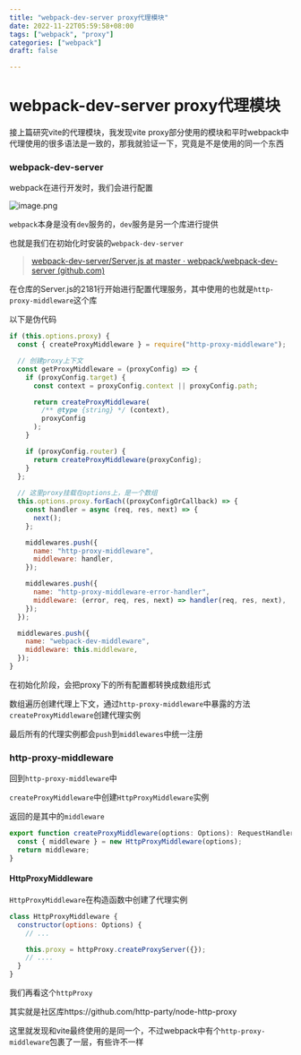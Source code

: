 ```yaml
---
title: "webpack-dev-server proxy代理模块"
date: 2022-11-22T05:59:58+08:00
tags: ["webpack", "proxy"]
categories: ["webpack"]
draft: false

---
```




# webpack-dev-server proxy代理模块



接上篇研究vite的代理模块，我发现vite proxy部分使用的模块和平时webpack中代理使用的很多语法是一致的，那我就验证一下，究竟是不是使用的同一个东西



### webpack-dev-server

webpack在进行开发时，我们会进行配置

![image.png](https://p9-juejin.byteimg.com/tos-cn-i-k3u1fbpfcp/5b52176f4c54412fb9262fc5f2988f59~tplv-k3u1fbpfcp-watermark.image?)



`webpack`本身是没有`dev`服务的，`dev`服务是另一个库进行提供

也就是我们在初始化时安装的`webpack-dev-server`



> [webpack-dev-server/Server.js at master · webpack/webpack-dev-server (github.com)](https://github.com/webpack/webpack-dev-server/blob/master/lib/Server.js)



在仓库的Server.js的2181行开始进行配置代理服务，其中使用的也就是`http-proxy-middleware`这个库



以下是伪代码

```javascript
if (this.options.proxy) {
  const { createProxyMiddleware } = require("http-proxy-middleware");

  // 创建proxy上下文
  const getProxyMiddleware = (proxyConfig) => {
    if (proxyConfig.target) {
      const context = proxyConfig.context || proxyConfig.path;

      return createProxyMiddleware(
        /** @type {string} */ (context),
        proxyConfig
      );
    }

    if (proxyConfig.router) {
      return createProxyMiddleware(proxyConfig);
    }
  };
  
  // 这里proxy挂载在options上，是一个数组
  this.options.proxy.forEach((proxyConfigOrCallback) => {
    const handler = async (req, res, next) => {
      next();
    };

    middlewares.push({
      name: "http-proxy-middleware",
      middleware: handler,
    });

    middlewares.push({
      name: "http-proxy-middleware-error-handler",
      middleware: (error, req, res, next) => handler(req, res, next),
    });
  });

  middlewares.push({
    name: "webpack-dev-middleware",
    middleware: this.middleware,
  });
}

```



在初始化阶段，会把proxy下的所有配置都转换成数组形式

数组遍历创建代理上下文，通过`http-proxy-middleware`中暴露的方法`createProxyMiddleware`创建代理实例

最后所有的代理实例都会`push`到`middlewares`中统一注册



### http-proxy-middleware



回到`http-proxy-middleware`中

`createProxyMiddleware`中创建`HttpProxyMiddleware`实例

返回的是其中的`middleware`



```javascript
export function createProxyMiddleware(options: Options): RequestHandler {
  const { middleware } = new HttpProxyMiddleware(options);
  return middleware;
}
```



#### HttpProxyMiddleware



`HttpProxyMiddleware`在构造函数中创建了代理实例

```javascript
class HttpProxyMiddleware {
  constructor(options: Options) {
	// ...

    this.proxy = httpProxy.createProxyServer({});
	// ....
  }
}
```



我们再看这个`httpProxy`



其实就是社区库https://github.com/http-party/node-http-proxy



这里就发现和vite最终使用的是同一个，不过webpack中有个`http-proxy-middleware`包裹了一层，有些许不一样
